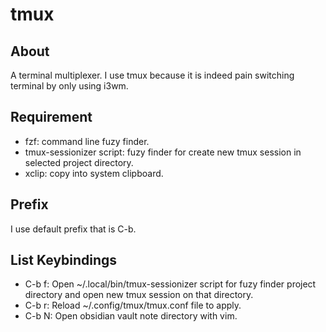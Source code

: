 # tmux

## About

A terminal multiplexer. I use tmux because it is indeed pain switching terminal by only using i3wm.

## Requirement

- fzf: command line fuzy finder.
- tmux-sessionizer script: fuzy finder for create new tmux session in selected project directory.
- xclip: copy into system clipboard.

## Prefix

I use default prefix that is C-b.

## List Keybindings

- C-b f: Open ~/.local/bin/tmux-sessionizer script for fuzy finder project directory and open new tmux session on that directory.
- C-b r: Reload ~/.config/tmux/tmux.conf file to apply.
- C-b N: Open obsidian vault note directory with vim.
